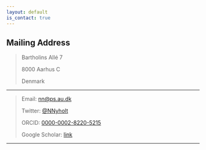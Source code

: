 ```yaml
---
layout: default
is_contact: true
---
```



## Mailing Address

> Bartholins Allé 7
>
> 8000 Aarhus C
>
> Denmark

---

> Email: [nn@ps.au.dk](mailto:nn@ps.au.dk)
>
> Twitter: [@NNyholt](https://twitter.com/NNyholt)
>
> ORCID: [0000-0002-8220-5215](https://orcid.org/0000-0002-8220-5215)
>
> Google Scholar: [link](https://scholar.google.dk/citations?user=l2z1iU4AAAAJ&hl=da)
>
---
